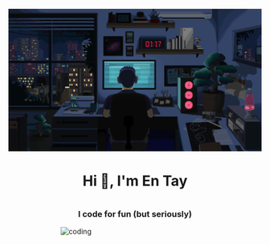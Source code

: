<!-- source: https://github.com/durgeshsamariya/awesome-github-profile-readme-templates/blob/master/templates/arjunsingh27.md?plain=1 -->
![logo](images/programmer.gif)
 <h1 align="center">Hi 👋, I'm En Tay<h1>
<h3 align="center">I code for fun (but seriously)</h3>
<img align="right" alt="coding" width="400px" src="https://media2.giphy.com/media/v1.Y2lkPTc5MGI3NjExN2IxYjczNjMxZTE4YTlmMjkxNGVhZGNkY2E2Zjk1NTA4MmNkMGJhNiZlcD12MV9pbnRlcm5hbF9naWZzX2dpZklkJmN0PWc/qgQUggAC3Pfv687qPC/giphy.gif">
